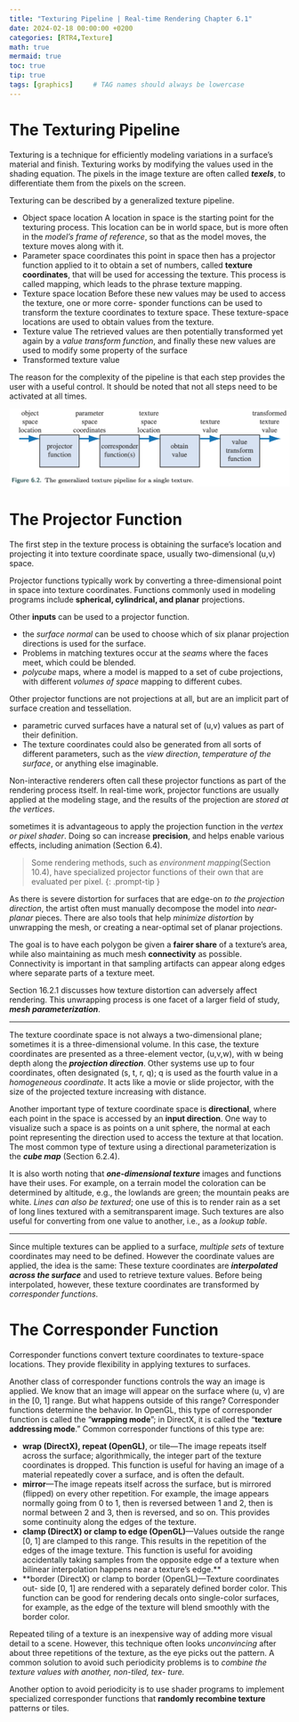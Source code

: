 ```yaml
---
title: "Texturing Pipeline | Real-time Rendering Chapter 6.1"
date: 2024-02-18 00:00:00 +0200
categories: [RTR4,Texture]
math: true
mermaid: true
toc: true
tip: true
tags: [graphics]     # TAG names should always be lowercase
---
```

# The Texturing Pipeline
Texturing is a technique for efficiently modeling variations in a surface’s material and finish. Texturing works by modifying the values used in the shading equation. The pixels in the image texture are often called ***texels***, to differentiate them from the pixels on the screen.

Texturing can be described by a generalized texture pipeline.

- Object space location
A location in space is the starting point for the texturing process. This location can be in world space, but is more often in the *model’s frame of reference*, so that as the model moves, the texture moves along with it.
- Parameter space coordinates
this point in space then has a projector function applied to it to obtain a set of numbers, called **texture coordinates**, that will be used for accessing the texture. This process is called mapping, which leads to the phrase texture mapping.
- Texture space location
Before these new values may be used to access the texture, one or more corre- sponder functions can be used to transform the texture coordinates to texture space. These texture-space locations are used to obtain values from the texture.
- Texture value
The retrieved values are then potentially transformed yet again by a *value transform function*, and finally these new values are used to modify some property of the surface
- Transformed texture value

The reason for the complexity of the pipeline is that each step provides the user with a useful control. It should be noted that not all steps need to be activated at all times.

![picture 0](</images/2024-02-19_21.26.04.png>)

# The Projector Function
The first step in the texture process is obtaining the surface’s location and projecting it into texture coordinate space, usually two-dimensional (u,v) space.

Projector functions typically work by converting a three-dimensional point in space into texture coordinates. Functions commonly used in modeling programs include **spherical, cylindrical, and planar** projections. 

Other **inputs** can be used to a projector function.
- the *surface normal* can be used to choose which of six planar projection directions is used for the surface. 
- Problems in matching textures occur at the *seams* where the faces meet, which could be blended.
- *polycube* maps, where a model is mapped to a set of cube projections, with different *volumes of space* mapping to different cubes.

Other projector functions are not projections at all, but are an implicit part of surface creation and tessellation.
- parametric curved surfaces have a natural set of (u,v) values as part of their definition.
- The texture coordinates could also be generated from all sorts of different parameters, such as the *view direction*, *temperature of the surface*, or anything else imaginable. 

Non-interactive renderers often call these projector functions as part of the rendering process itself.
In real-time work, projector functions are usually applied at the modeling stage, and the results of the projection are *stored at the vertices*.

sometimes it is advantageous to apply the projection function in the *vertex or pixel shader*. Doing so can increase **precision**, and helps enable various effects, including animation (Section 6.4).
> Some rendering methods, such as *environment mapping*(Section 10.4), have specialized projector functions of their own that are evaluated per pixel.
{: .prompt-tip }

As there is severe distortion for surfaces that are edge-on *to the projection direction*, the artist often must manually decompose the model into *near-planar* pieces. There are also tools that help *minimize distortion* by unwrapping the mesh, or creating a near-optimal set of planar projections.

The goal is to have each polygon be given a **fairer share** of a texture’s area, while also maintaining as much mesh **connectivity** as possible. Connectivity is important in that sampling artifacts can appear along edges where separate parts of a texture meet.

Section 16.2.1 discusses how texture distortion can adversely affect rendering. This unwrapping process is one facet of a larger field of study, ***mesh parameterization***.

---

The texture coordinate space is not always a two-dimensional plane; sometimes it is a three-dimensional volume. In this case, the texture coordinates are presented as a three-element vector, (u,v,w), with w being depth along the ***projection direction***. Other systems use up to four coordinates, often designated (s, t, r, q); q is used as the fourth value in a *homogeneous coordinate*. It acts like a movie or slide projector, with the size of the projected texture increasing with distance. 

Another important type of texture coordinate space is **directional**, where each point in the space is accessed by an **input direction**. One way to visualize such a space is as points on a unit sphere, the normal at each point representing the direction used to access the texture at that location. The most common type of texture using a directional parameterization is the ***cube map*** (Section 6.2.4).

It is also worth noting that ***one-dimensional texture*** images and functions have their uses. For example, on a terrain model the coloration can be determined by altitude, e.g., the lowlands are green; the mountain peaks are white. *Lines can also be textured*; one use of this is to render rain as a set of long lines textured with a semitransparent image. Such textures are also useful for converting from one value to another, i.e., as a *lookup table*.

---

Since multiple textures can be applied to a surface, *multiple sets* of texture coordinates may need to be defined. However the coordinate values are applied, the idea is the same: These texture coordinates are ***interpolated across the surface*** and used to retrieve texture values. Before being interpolated, however, these texture coordinates are transformed by *corresponder functions*.

# The Corresponder Function

Corresponder functions convert texture coordinates to texture-space locations. They provide flexibility in applying textures to surfaces.

Another class of corresponder functions controls the way an image is applied. We know that an image will appear on the surface where (u, v) are in the [0, 1] range. But what happens outside of this range? Corresponder functions determine the behavior. In OpenGL, this type of corresponder function is called the “**wrapping mode**”; in DirectX, it is called the “**texture addressing mode**.” Common corresponder functions of this type are:

- **wrap (DirectX), repeat (OpenGL)**, or tile—The image repeats itself across the surface; algorithmically, the integer part of the texture coordinates is dropped. This function is useful for having an image of a material repeatedly cover a surface, and is often the default.
- **mirror**—The image repeats itself across the surface, but is mirrored (flipped) on every other repetition. For example, the image appears normally going from 0 to 1, then is reversed between 1 and 2, then is normal between 2 and 3, then is reversed, and so on. This provides some continuity along the edges of the texture.
- **clamp (DirectX) or clamp to edge (OpenGL)**—Values outside the range [0, 1] are clamped to this range. This results in the repetition of the edges of the image texture. This function is useful for avoiding accidentally taking samples from the opposite edge of a texture when bilinear interpolation happens near a texture’s edge.**
- **border (DirectX) or clamp to border (OpenGL)—Texture coordinates out- side [0, 1] are rendered with a separately defined border color. This function can be good for rendering decals onto single-color surfaces, for example, as the edge
of the texture will blend smoothly with the border color.

Repeated tiling of a texture is an inexpensive way of adding more visual detail to a scene. However, this technique often looks *unconvincing* after about three repetitions of the texture, as the eye picks out the pattern. A common solution to avoid such periodicity problems is to *combine the texture values with another, non-tiled, tex- ture.*

Another option to avoid periodicity is to use shader programs to implement specialized corresponder functions that **randomly recombine texture** patterns or tiles. 
